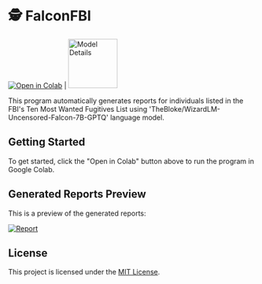 # 🕵️ FalconFBI

[![Open in Colab](https://colab.research.google.com/assets/colab-badge.svg)](https://colab.research.google.com/github/Honkware/FalconFBI/blob/main/FalconFBI.ipynb) | [<img src="https://huggingface.co/datasets/huggingface/brand-assets/resolve/main/hf-logo-with-title.svg" alt="Model Details" width="100">](https://huggingface.co/TheBloke/WizardLM-Uncensored-Falcon-7B-GPTQ)

This program automatically generates reports for individuals listed in the FBI's Ten Most Wanted Fugitives List using 'TheBloke/WizardLM-Uncensored-Falcon-7B-GPTQ' language model.

## Getting Started

To get started, click the "Open in Colab" button above to run the program in Google Colab.

## Generated Reports Preview

This is a preview of the generated reports:

[![Report](https://i.ibb.co/2h2B7Z8/report.png)](https://i.ibb.co/2h2B7Z8/report.png)

## License

This project is licensed under the [MIT License](LICENSE).
